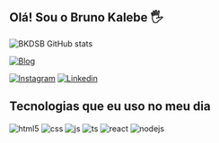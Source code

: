 ## Olá! Sou o Bruno Kalebe 🖐️
![BKDSB GitHub stats](https://github-readme-stats.vercel.app/api?username=bkdsb&show_icons=true&theme=dracula&count_private=true&hide=stars,commits,prs,issues,contribs)

[![Blog](https://img.shields.io/website?label=PortifolioBasic&style=for-the-badge&url=https://portfolio-bel.netlify.app)](https://portfolio-bel.netlify.app)

[![Instagram](https://img.shields.io/badge/Instagram-E4405F?style=for-the-badge&logo=instagram&logoColor=white)](https://instagram.com/obrunokalebe)
[![Linkedin](https://img.shields.io/badge/LinkedIn-0077B5?style=for-the-badge&logo=linkedin&logoColor=white)](https://www.linkedin.com/in/bruno-kalebe)


## Tecnologias que eu uso no meu dia

<div style="display: inline_block">
  <img align="center" alt="html5" src="https://img.shields.io/badge/HTML5-E34F26?style=for-the-badge&logo=html5&logoColor=white" />
  <img align="center" alt="css" src="https://img.shields.io/badge/CSS3-1572B6?style=for-the-badge&logo=css3&logoColor=white" />
  <img align="center" alt="js" src="https://img.shields.io/badge/JavaScript-F7DF1E?style=for-the-badge&logo=javascript&logoColor=black" />
  <img align="center" alt="ts" src="https://img.shields.io/badge/TypeScript-007ACC?style=for-the-badge&logo=typescript&logoColor=white" />
  <img align="center" alt="react" src="https://img.shields.io/badge/React-20232A?style=for-the-badge&logo=react&logoColor=61DAFB" />
  <img align="center" alt="nodejs" src="https://img.shields.io/badge/Node.js-43853D?style=for-the-badge&logo=node.js&logoColor=white" />
</div><br/>
